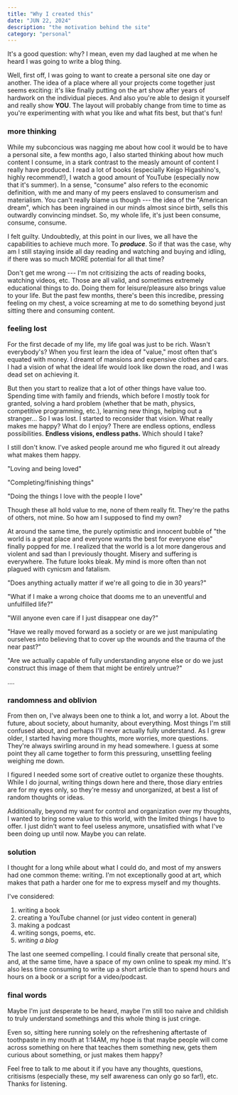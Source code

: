 ```yaml
---
title: "Why I created this"
date: "JUN 22, 2024"
description: "the motivation behind the site"
category: "personal"
---
```


It's a good question: why? I mean, even my dad laughed at me when he heard I was going to write a blog thing.

Well, first off, I was going to want to create a personal site one day or another. The idea of a place where all your projects come together just seems exciting: it's like finally putting on the art show after years of hardwork on the individual pieces. And also you're able to design it yourself and really show **YOU**. The layout will probably change from time to time as you're experimenting with what you like and what fits best, but that's fun!


### more thinking
While my subconcious was nagging me about how cool it would be to have a personal site, a few months ago, I also started thinking about how much content I consume, in a stark contrast to the measly amount of content I really have produced. I read a lot of books (especially Keigo Higashino's, highly recommend!), I watch a good amount of YouTube (especially now that it's summer). In a sense, "consume" also refers to the economic definition, with me and many of my peers enslaved to consumerism and materialism. You can't really blame us though --- the idea of the "American dream", which has been ingrained in our minds almost since birth, sells this outwardly convincing mindset. So, my whole life, it's just been consume, consume, consume.

I felt guilty. Undoubtedly, at this point in our lives, we all have the capabilities to achieve much more. To ***produce***. So if that was the case, why am I still staying inside all day reading and watching and buying and idling, if there was so much MORE potential for all that time?

Don't get me wrong --- I'm not critisizing the acts of reading books, watching videos, etc. Those are all valid, and sometimes extremely educational things to do. Doing them for leisure/pleasure also brings value to your life. But the past few months, there's been this incredibe, pressing feeling on my chest, a voice screaming at me to do something beyond just sitting there and consuming content.

### feeling lost
For the first decade of my life, my life goal was just to be rich. Wasn't everybody's? When you first learn the idea of "value," most often that's equated with money. I dreamt of mansions and expensive clothes and cars. I had a vision of what the ideal life would look like down the road, and I was dead set on achieving it.

But then you start to realize that a lot of other things have value too. Spending time with family and friends, which before I mostly took for granted, solving a hard problem (whether that be math, physics, competitive programming, etc.), learning new things, helping out a stranger... So I was lost. I started to reconsider that vision. What really makes me happy? What do I enjoy? There are endless options, endless possibilities. **Endless visions, endless paths.** Which should I take?

I still don't know. I've asked people around me who figured it out already what makes them happy. 

"Loving and being loved"

"Completing/finishing things"

"Doing the things I love with the people I love"

Though these all hold value to me, none of them really fit. They're the paths of others, not mine. So how am I supposed to find my own?

At around the same time, the purely optimistic and innocent bubble of "the world is a great place and everyone wants the best for everyone else" finally popped for me. I realized that the world is a lot more dangerous and violent and sad than I previously thought. Misery and suffering is everywhere. The future looks bleak. My mind is more often than not plagued with cynicsm and fatalism.

"Does anything actually matter if we're all going to die in 30 years?"

"What if I make a wrong choice that dooms me to an uneventful and unfulfilled life?"

"Will anyone even care if I just disappear one day?"

"Have we really moved forward as a society or are we just manipulating ourselves into believing that to cover up the wounds and the trauma of the near past?"

"Are we actually capable of fully understanding anyone else or do we just construct this image of them that might be entirely untrue?"

....

### randomness and oblivion
From then on, I've always been one to think a lot, and worry a lot. About the future, about society, about humanity, about everything. Most things I'm still confused about, and perhaps I'll never actually fully understand. As I grew older, I started having more thoughts, more worries, more questions. They're always swirling around in my head somewhere. I guess at some point they all came together to form this pressuring, unsettling feeling weighing me down.

I figured I needed some sort of creative outlet to organize these thoughts. While I do journal, writing things down here and there, those diary entries are for my eyes only, so they're messy and unorganized, at best a list of random thoughts or ideas.

Additionally, beyond my want for control and organization over my thoughts, I wanted to bring some value to this world, with the limited things I have to offer. I just didn't want to feel useless anymore, unsatisfied with what I've been doing up until now. Maybe you can relate.

### solution
I thought for a long while about what I could do, and most of my answers had one common theme: writing. I'm not exceptionally good at art, which makes that path a harder one for me to express myself and my thoughts.

I've considered:
1) writing a book
2) creating a YouTube channel (or just video content in general)
3) making a podcast
4) writing songs, poems, etc.
5) *writing a blog*

The last one seemed compelling. I could finally create that personal site, and, at the same time, have a space of my own online to speak my mind. It's also less time consuming to write up a short article than to spend hours and hours on a book or a script for a video/podcast.

### final words
Maybe I'm just desperate to be heard, maybe I'm still too naive and childish to truly understand somethings and this whole thing is just cringe.

Even so, sitting here running solely on the refreshening aftertaste of toothpaste in my mouth at 1:14AM, my hope is that maybe people will come across something on here that teaches them something new, gets them curious about something, or just makes them happy?

Feel free to talk to me about it if you have any thoughts, questions, critisisms (especially these, my self awareness can only go so far!), etc. Thanks for listening.
